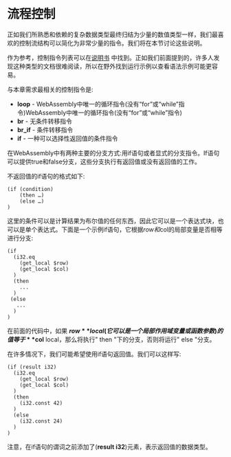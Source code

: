 # 流程控制

正如我们所熟悉和依赖的复杂数据类型最终归结为少量的数值类型一样，我们最喜欢的控制流结构可以简化为非常少量的指令。我们将在本节讨论这些说明。

作为参考，控制指令列表可以在[说明书](https://webassembly.github.io/spec/core/syntax/instructions.html#syntax-instr-control) 中找到。正如我们前面提到的，许多人发现这种类型的文档很难阅读，所以在野外找到运行示例以查看语法示例可能更容易。

与本章需求最相关的控制指令是:
- **loop** - WebAssembly中唯一的循环指令(没有“for”或“while”指令)WebAssembly中唯一的循环指令(没有“for”或“while”指令)
- **br** - 无条件转移指令
- **br_if** - 条件转移指令
- **if** - 一种可以选择性返回值的条件指令

在WebAssembly中有两种主要的分支方式:用if语句或者显式的分支指令。If语句可以提供true和false分支，这些分支执行有返回值或没有返回值的工作。

不返回值的if语句的格式如下:

```webassembly
(if (condition)
    (then …)
    (else …)
)
```

这里的条件可以是计算结果为布尔值的任何东西，因此它可以是一个表达式块，也可以是单个表达式。下面是一个示例if语句，它根据$row和$col的局部变量是否相等进行分支:

```webassembly
(if
  (i32.eq
    (get_local $row)
    (get_local $col)
  )
  (then
    ...
  )
 (else
   ...
  )
)
```

在前面的代码中，如果 **$row** local(它可以是一个局部作用域变量或函数参数)的值等于 **$col** local，那么将执行" then "下的分支，否则将运行" else "分支。

在许多情况下，我们可能希望使用if语句返回值。我们可以这样写:

```webassembly
(if (result i32)
  (i32.eq
    (get_local $row)
    (get_local $col)
  )
  (then
    (i32.const 42)
  )
  (else
    (i32.const 24)
  )
)
```

注意，在if语句的谓词之前添加了(**result i32**)元素，表示返回值的数据类型。